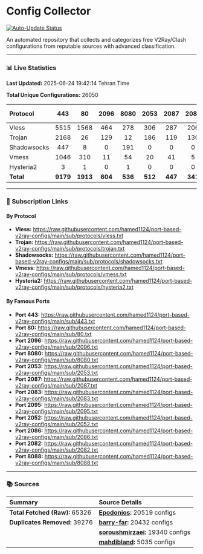 # Config Collector

[![Auto-Update Status](https://github.com/hamed1124/port-based-v2ray-configs/actions/workflows/main.yml/badge.svg)](https://github.com/hamed1124/port-based-v2ray-configs/actions/workflows/main.yml)

An automated repository that collects and categorizes free V2Ray/Clash configurations from reputable sources with advanced classification.

---

### 📊 Live Statistics

**Last Updated:** 2025-06-24 19:42:14 Tehran Time

**Total Unique Configurations:** 26050

| Protocol | 443 | 80 | 2096 | 8080 | 2053 | 2087 | 2083 | 2095 | 2052 | 2086 | 2082 | 8088 | Other Ports | Total |
|:---| :---: | :---: | :---: | :---: | :---: | :---: | :---: | :---: | :---: | :---: | :---: | :---: |:---:|:---:|
| Vless | 5515 | 1568 | 464 | 278 | 306 | 287 | 206 | 134 | 182 | 104 | 97 | 15 | 6286 | **15442** |
| Trojan | 2168 | 26 | 129 | 12 | 186 | 119 | 130 | 0 | 0 | 0 | 0 | 0 | 1400 | **4170** |
| Shadowsocks | 447 | 8 | 0 | 191 | 0 | 0 | 0 | 0 | 0 | 0 | 0 | 0 | 2889 | **3535** |
| Vmess | 1046 | 310 | 11 | 54 | 20 | 41 | 5 | 124 | 25 | 18 | 24 | 2 | 1148 | **2828** |
| Hysteria2 | 3 | 1 | 0 | 1 | 0 | 0 | 0 | 0 | 0 | 0 | 0 | 0 | 36 | **41** |
| **Total** | **9179** | **1913** | **604** | **536** | **512** | **447** | **341** | **258** | **207** | **122** | **121** | **17** | **11759** | **26016** |

---

### 🚀 Subscription Links

#### By Protocol

- **Vless:**
  https://raw.githubusercontent.com/hamed1124/port-based-v2ray-configs/main/sub/protocols/vless.txt
- **Trojan:**
  https://raw.githubusercontent.com/hamed1124/port-based-v2ray-configs/main/sub/protocols/trojan.txt
- **Shadowsocks:**
  https://raw.githubusercontent.com/hamed1124/port-based-v2ray-configs/main/sub/protocols/shadowsocks.txt
- **Vmess:**
  https://raw.githubusercontent.com/hamed1124/port-based-v2ray-configs/main/sub/protocols/vmess.txt
- **Hysteria2:**
  https://raw.githubusercontent.com/hamed1124/port-based-v2ray-configs/main/sub/protocols/hysteria2.txt

#### By Famous Ports

- **Port 443:**
  https://raw.githubusercontent.com/hamed1124/port-based-v2ray-configs/main/sub/443.txt
- **Port 80:**
  https://raw.githubusercontent.com/hamed1124/port-based-v2ray-configs/main/sub/80.txt
- **Port 2096:**
  https://raw.githubusercontent.com/hamed1124/port-based-v2ray-configs/main/sub/2096.txt
- **Port 8080:**
  https://raw.githubusercontent.com/hamed1124/port-based-v2ray-configs/main/sub/8080.txt
- **Port 2053:**
  https://raw.githubusercontent.com/hamed1124/port-based-v2ray-configs/main/sub/2053.txt
- **Port 2087:**
  https://raw.githubusercontent.com/hamed1124/port-based-v2ray-configs/main/sub/2087.txt
- **Port 2083:**
  https://raw.githubusercontent.com/hamed1124/port-based-v2ray-configs/main/sub/2083.txt
- **Port 2095:**
  https://raw.githubusercontent.com/hamed1124/port-based-v2ray-configs/main/sub/2095.txt
- **Port 2052:**
  https://raw.githubusercontent.com/hamed1124/port-based-v2ray-configs/main/sub/2052.txt
- **Port 2086:**
  https://raw.githubusercontent.com/hamed1124/port-based-v2ray-configs/main/sub/2086.txt
- **Port 2082:**
  https://raw.githubusercontent.com/hamed1124/port-based-v2ray-configs/main/sub/2082.txt
- **Port 8088:**
  https://raw.githubusercontent.com/hamed1124/port-based-v2ray-configs/main/sub/8088.txt

---

### 📚 Sources

| Summary | Source Details |
|:---|:---|
| **Total Fetched (Raw):** 65326 | **[Epodonios](https://github.com/Epodonios/v2ray-configs):** 20519 configs |
| **Duplicates Removed:** 39276 | **[barry-far](https://github.com/barry-far/V2ray-Config):** 20432 configs |
|  | **[soroushmirzaei](https://github.com/soroushmirzaei/telegram-configs-collector):** 19340 configs |
|  | **[mahdibland](https://github.com/mahdibland/V2RayAggregator):** 5035 configs |
